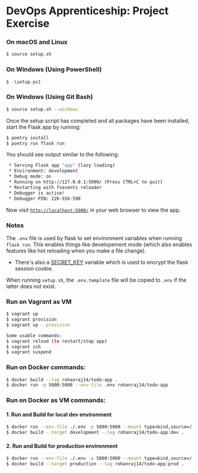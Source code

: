 # DevOps Apprenticeship: Project Exercise

### On macOS and Linux
```bash
$ source setup.sh
```
### On Windows (Using PowerShell)
```powershell
$ .\setup.ps1
```
### On Windows (Using Git Bash)
```bash
$ source setup.sh --windows
```

Once the setup script has completed and all packages have been installed, start the Flask app by running:
```bash
$ poetry install 
$ poetry run flask run
```

You should see output similar to the following:
```bash
 * Serving Flask app "app" (lazy loading)
 * Environment: development
 * Debug mode: on
 * Running on http://127.0.0.1:5000/ (Press CTRL+C to quit)
 * Restarting with fsevents reloader
 * Debugger is active!
 * Debugger PIN: 226-556-590
```
Now visit [`http://localhost:5000/`](http://localhost:5000/) in your web browser to view the app.

### Notes

The `.env` file is used by flask to set environment variables when running `flask run`. This enables things like developement mode (which also enables features like hot reloading when you make a file change).
* There's also a [SECRET_KEY](https://flask.palletsprojects.com/en/1.1.x/config/#SECRET_KEY) variable which is used to encrypt the flask session cookie.

When running `setup.sh`, the `.env.template` file will be copied to `.env` if the latter does not exist.

### Run on Vagrant as VM
```bash
$ vagrant up
$ vagrant provision
$ vagrant up --provision

Some usable commands: 
$ vagrant reload (to restart/stop app)
$ vagrant ssh
$ vagrant suspend

```

### Run on Docker commands:
```bash
$ docker build --tag rohanraj14/todo-app .
$ docker run -p 5000:5000 --env-file .env rohanraj14/todo-app
```


### Run on Docker as VM commands:
#### 1. Run and Build for local dev environment
```bash
$ docker run --env-file ./.env -p 5000:5000 --mount type=bind,source=/.,target=/app rohanraj14/todo-app:dev
$ docker build --target development --tag rohanraj14/todo-app:dev .
```
#### 2. Run and Build for production environment
```bash
$ docker run --env-file ./.env -p 5000:5000 --mount type=bind,source=/.,target=/app rohanraj14/todo-app:prod
$ docker build --target production --tag rohanraj14/todo-app:prod .
```